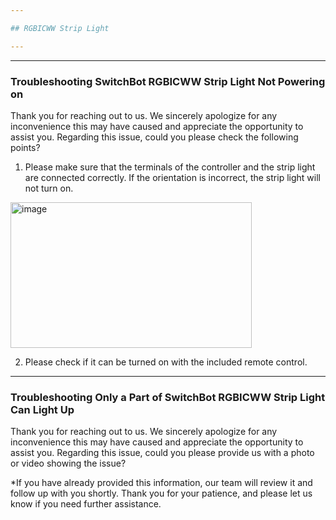 ```yaml
---

## RGBICWW Strip Light

---
```


---
### Troubleshooting SwitchBot RGBICWW Strip Light Not Powering on

Thank you for reaching out to us. We sincerely apologize for any inconvenience this may have caused and appreciate the opportunity to assist you.
Regarding this issue, could you please check the following points?
1. Please make sure that the terminals of the controller and the strip light are connected correctly. If the orientation is incorrect, the strip light will not turn on.

<img width="386" height="233" alt="image" src="https://github.com/user-attachments/assets/431c6692-c437-40fb-b0a7-7f78518edd3c" />

2. Please check if it can be turned on with the included remote control.


---
### Troubleshooting Only a Part of SwitchBot RGBICWW Strip Light Can Light Up

Thank you for reaching out to us. We sincerely apologize for any inconvenience this may have caused and appreciate the opportunity to assist you.
Regarding this issue, could you please provide us with a photo or video showing the issue?

*If you have already provided this information, our team will review it and follow up with you shortly. Thank you for your patience, and please let us know if you need further assistance.


